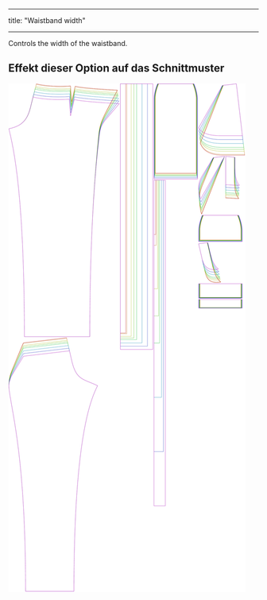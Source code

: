 - - -
title: "Waistband width"
- - -


Controls the width of the waistband.

## Effekt dieser Option auf das Schnittmuster

![This image shows the effect of this option by superimposing several variants that have a different value for this option](charlie_waistbandwidth_sample.svg "Effect of this option on the pattern")
